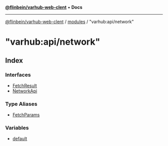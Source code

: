 [**@flinbein/varhub-web-clent**](../../../README.md) • **Docs**

***

[@flinbein/varhub-web-clent](../../../README.md) / [modules](../../README.md) / "varhub:api/network"

# "varhub:api/network"

## Index

### Interfaces

- [FetchResult](interfaces/FetchResult.md)
- [NetworkApi](interfaces/NetworkApi.md)

### Type Aliases

- [FetchParams](type-aliases/FetchParams.md)

### Variables

- [default](variables/default.md)
